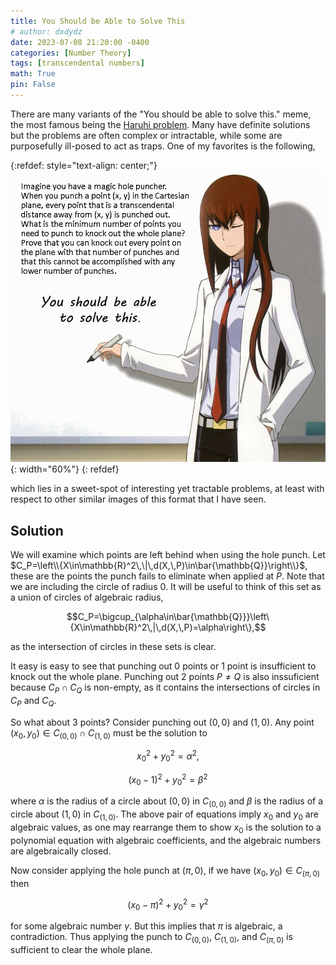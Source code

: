 ```yaml
---
title: You Should be Able to Solve This
# author: dxdydz
date: 2023-07-08 21:20:00 -0400
categories: [Number Theory]
tags: [transcendental numbers]
math: True
pin: False
---
```


There are many variants of the "You should be able to solve this." meme, the most famous being the [Haruhi problem](https://en.wikipedia.org/wiki/Superpermutation#Lower_bounds,_or_the_Haruhi_problem). Many have definite solutions but the problems are often complex or intractable, while some are purposefully ill-posed to act as traps. One of my favorites is the following,

{:refdef: style="text-align: center;"}
![](/images/ysbatst.jpg){: width="60%"}
{: refdef}

which lies in a sweet-spot of interesting yet tractable problems, at least with respect to other similar images of this format that I have seen.

## Solution

We will examine which points are left behind when using the hole punch. Let $C_P=\left\\{X\in\mathbb{R}^2\,\|\,d(X,\,P)\in\bar{\mathbb{Q}}\right\\}$, these are the points the punch fails to eliminate when applied at $P$. Note that we are including the circle of radius $0$. It will be useful to think of this set as a union of circles of algebraic radius,

$$C_P=\bigcup_{\alpha\in\bar{\mathbb{Q}}}\left\{X\in\mathbb{R}^2\,|\,d(X,\,P)=\alpha\right\},$$

as the intersection of circles in these sets is clear.

It easy is easy to see that punching out $0$ points or $1$ point is insufficient to knock out the whole plane. Punching out $2$ points $P\neq Q$ is also inssuficient because $C_P\cap C_Q$ is non-empty, as it contains the intersections of circles in $C_P$ and $C_Q$.



So what about $3$ points? Consider punching out $(0,\,0)$ and $(1,\,0)$. Any point $(x_0,\,y_0)\in C_{(0,\,0)}\cap C_{(1,\,0)}$ must be the solution to

$$x_0^2+y_0^2=\alpha^2,$$

$$(x_0-1)^2+y_0^2=\beta^2$$

where $\alpha$ is the radius of a circle about $(0,\,0)$ in $C_{(0,\,0)}$ and $\beta$ is the radius of a circle about $(1,\,0)$ in $C_{(1,\,0)}$. The above pair of equations imply $x_0$ and $y_0$ are algebraic values, as one may rearrange them to show $x_0$ is the solution to a polynomial equation with algebraic coefficients, and the algebraic numbers are algebraically closed.

Now consider applying the hole punch at $(\pi,\,0)$, if we have $(x_0,\,y_0)\in C_{(\pi,\,0)}$ then

$$(x_0-\pi)^2+y_0^2=\gamma^2$$

for some algebraic number $\gamma$. But this implies that $\pi$ is algebraic, a contradiction. Thus applying the punch to $C_{(0,\,0)}$, $C_{(1,\,0)}$, and $C_{(\pi,\,0)}$ is sufficient to clear the whole plane.